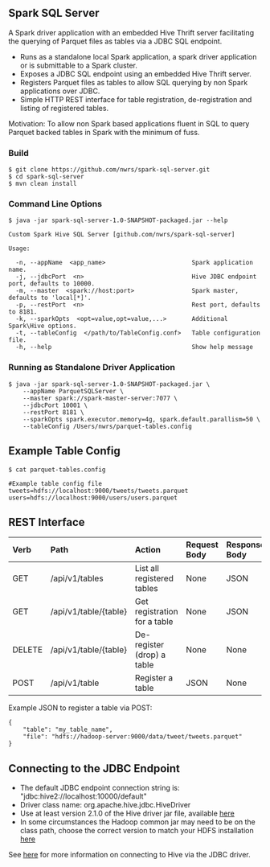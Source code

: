 ## Spark SQL Server

A Spark driver application with an embedded Hive Thrift server facilitating the querying of Parquet files as tables via a JDBC SQL endpoint. 

* Runs as a standalone local Spark application, a spark driver application or is submittable to a Spark cluster.  
* Exposes a JDBC SQL endpoint using an embedded Hive Thrift server.
* Registers Parquet files as tables to allow SQL querying by non Spark applications over JDBC.
* Simple HTTP REST interface for table registration, de-registration and listing of registered tables.

Motivation: To allow non Spark based applications fluent in SQL to query Parquet backed tables in Spark with the minimum of fuss.

### Build
```
$ git clone https://github.com/nwrs/spark-sql-server.git
$ cd spark-sql-server
$ mvn clean install
```

### Command Line Options
```
$ java -jar spark-sql-server-1.0-SNAPSHOT-packaged.jar --help

Custom Spark Hive SQL Server [github.com/nwrs/spark-sql-server]

Usage:

  -n, --appName  <app_name>                        Spark application name.
  -j, --jdbcPort  <n>                              Hive JDBC endpoint port, defaults to 10000.
  -m, --master  <spark://host:port>                Spark master, defaults to 'local[*]'.
  -p, --restPort  <n>                              Rest port, defaults to 8181.
  -k, --sparkOpts  <opt=value,opt=value,...>       Additional Spark\Hive options.
  -t, --tableConfig  </path/to/TableConfig.conf>   Table configuration file.
  -h, --help                                       Show help message
```

### Running as Standalone Driver Application
```
$ java -jar spark-sql-server-1.0-SNAPSHOT-packaged.jar \
    --appName ParquetSQLServer \
    --master spark://spark-master-server:7077 \
    --jdbcPort 10001 \
    --restPort 8181 \
    --sparkOpts spark.executor.memory=4g, spark.default.parallism=50 \
    --tableConfig /Users/nwrs/parquet-tables.config
```  
## Example Table Config
```
$ cat parquet-tables.config

#Example table config file
tweets=hdfs://localhost:9000/tweets/tweets.parquet
users=hdfs://localhost:9000/users/users.parquet 

```
## REST Interface

| Verb          | Path            |         Action             | Request Body | Response Body | Success Code |
| :------------- | :--------------- | :-------------------------- | :--- | :--- | :--- |
| GET           | /api/v1/tables         | List all registered tables | None | JSON | 200 |
| GET           | /api/v1/table/{table} | Get registration for a table | None | JSON |  200 |
| DELETE        | /api/v1/table/{table} | De-register (drop) a table| None | None | 202 |
| POST          | /api/v1/table          | Register a table | JSON | None | 202 |

Example JSON to register a table via POST:
```
{
    "table": "my_table_name",
    "file": "hdfs://hadoop-server:9000/data/tweet/tweets.parquet"
}
```

## Connecting to the JDBC Endpoint
 
* The default JDBC endpoint connection string is: "jdbc:hive2://localhost:10000/default"
* Driver class name: org.apache.hive.jdbc.HiveDriver
* Use at least version 2.1.0 of the Hive driver jar file, available [here](http://www.mvnrepository.com/artifact/org.apache.hive/hive-jdbc)
* In some circumstances the Hadoop common jar may need to be on the class path, choose the correct version to match your HDFS installation [here](https://mvnrepository.com/artifact/org.apache.hadoop/hadoop-common)

See [here](https://cwiki.apache.org/confluence/display/Hive/HiveServer2+Clients#HiveServer2Clients-JDBC) for more information on connecting to Hive via the JDBC driver.



